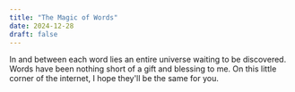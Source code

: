 ```yaml
---
title: "The Magic of Words"
date: 2024-12-28
draft: false
---
```


In and between each word lies an entire universe waiting to be discovered. Words have been nothing short of a gift and blessing to me. On this little corner of the internet, I hope they'll be the same for you.
